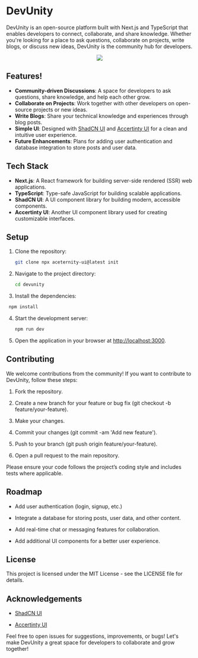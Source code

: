# DevUnity

DevUnity is an open-source platform built with Next.js and TypeScript that enables developers to connect, collaborate, and share knowledge. Whether you're looking for a place to ask questions, collaborate on projects, write blogs, or discuss new ideas, DevUnity is the community hub for developers.

<p align="center">
  <kbd>
    <img src="https://github.com/user-attachments/assets/6ed17203-5b81-43db-baf7-eb003c2035b0"></img>
  </kbd>
</p>

## Features!


- **Community-driven Discussions**: A space for developers to ask questions, share knowledge, and help each other grow.
- **Collaborate on Projects**: Work together with other developers on open-source projects or new ideas.
- **Write Blogs**: Share your technical knowledge and experiences through blog posts.
- **Simple UI**: Designed with [ShadCN UI](https://github.com/shadcn) and [Accertinty UI](https://github.com/accertinty) for a clean and intuitive user experience.
- **Future Enhancements**: Plans for adding user authentication and database integration to store posts and user data.

## Tech Stack

- **Next.js**: A React framework for building server-side rendered (SSR) web applications.
- **TypeScript**: Type-safe JavaScript for building scalable applications.
- **ShadCN UI**: A UI component library for building modern, accessible components.
- **Accertinty UI**: Another UI component library used for creating customizable interfaces.

## Setup

1. Clone the repository:

   ```bash
   git clone npx aceternity-ui@latest init


2. Navigate to the project directory:

   ```bash
   cd devunity

3. Install the dependencies:

  ```bash
   npm install
```


4. Start the development server:

   ```bash
   npm run dev

5. Open the application in your browser at [http://localhost:3000](http://localhost:3000).


Contributing
------------

We welcome contributions from the community! If you want to contribute to DevUnity, follow these steps:

1.  Fork the repository.
    
2.  Create a new branch for your feature or bug fix (git checkout -b feature/your-feature).
    
3.  Make your changes.
    
4.  Commit your changes (git commit -am 'Add new feature').
    
5.  Push to your branch (git push origin feature/your-feature).
    
6.  Open a pull request to the main repository.
    

Please ensure your code follows the project’s coding style and includes tests where applicable.

Roadmap
-------

*   Add user authentication (login, signup, etc.)
    
*   Integrate a database for storing posts, user data, and other content.
    
*   Add real-time chat or messaging features for collaboration.
    
*   Add additional UI components for a better user experience.
    

License
-------

This project is licensed under the MIT License - see the LICENSE file for details.

Acknowledgements
----------------

*   [ShadCN UI](https://github.com/shadcn)
    
*   [Accertinty UI](https://github.com/accertinty)
    

Feel free to open issues for suggestions, improvements, or bugs! Let's make DevUnity a great space for developers to collaborate and grow together!